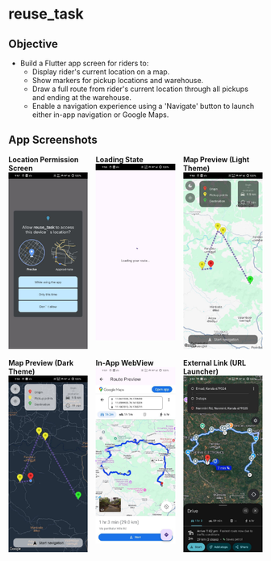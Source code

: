 # reuse_task

## Objective

- Build a Flutter app screen for riders to:
  - Display rider's current location on a map.
  - Show markers for pickup locations and warehouse.
  - Draw a full route from rider's current location through all pickups and ending at the warehouse.
  - Enable a navigation experience using a 'Navigate' button to launch either in-app navigation or Google Maps.

## App Screenshots

<div style="display: flex; flex-wrap: wrap; gap: 16px;">

  <div style="flex: 1 0 30%;">
    <strong>Location Permission Screen</strong><br/>
    <img src="screenshots/a_permission.jpg" width="100%"/>
  </div>

  <div style="flex: 1 0 30%;">
    <strong>Loading State</strong><br/>
    <img src="screenshots/b_loading.jpg" width="100%"/>
  </div>

  <div style="flex: 1 0 30%;">
    <strong>Map Preview (Light Theme)</strong><br/>
    <img src="screenshots/c_map_preview.jpg" width="100%"/>
  </div>

  <div style="flex: 1 0 30%;">
    <strong>Map Preview (Dark Theme)</strong><br/>
    <img src="screenshots/c_map_preview_dark_theme.jpg" width="100%"/>
  </div>

  <div style="flex: 1 0 30%;">
    <strong>In-App WebView</strong><br/>
    <img src="screenshots/d_more_info_inappwebview.jpg" width="100%"/>
  </div>

  <div style="flex: 1 0 30%;">
    <strong>External Link (URL Launcher)</strong><br/>
    <img src="screenshots/e_url_launcher_to_external.jpg" width="100%"/>
  </div>

</div>
